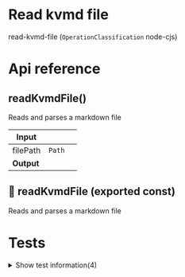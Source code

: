 # Read kvmd file

read-kvmd-file (`OperationClassification` node-cjs)



# Api reference

## readKvmdFile()

Reads and parses a markdown file


| Input      |    |    |
| ---------- | -- | -- |
| filePath | `Path` |  |,| dbFileLocation | `DbFileLocation` | TODO: make this optional. if not provided, calculate it ourselves here. |
| **Output** |    |    |



## 📄 readKvmdFile (exported const)

Reads and parses a markdown file

# Tests

<details><summary>Show test information(4)</summary>
    
  # test2()




| Input      |    |    |
| ---------- | -- | -- |
| - | | |
| **Output** |    |    |



## test()

| Input      |    |    |
| ---------- | -- | -- |
| - | | |
| **Output** |    |    |



## 📄 test2 (unexported const)

## 📄 test (unexported const)

  </details>

